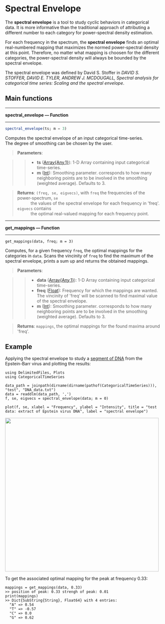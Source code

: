 # Spectral Envelope

The **spectral envelope** is a tool to study cyclic behaviors in categorical data. It is more informative than the traditional approach of attributing a different number to each category for power-spectral density estimation. <br/>

For each frequency in the spectrum, the **spectral envelope** finds an optimal real-numbered mapping that maximizes the normed power-spectral density at this point. Therefore, no matter what mapping is choosen for the different categories, the power-spectral density will always be bounded by the spectral envelope.

The spectral envelope was defined by David S. Stoffer in *DAVID S. STOFFER, DAVID E. TYLER, ANDREW J. MCDOUGALL, Spectral analysis for categorical time series: Scaling and the spectral envelope*.

## Main functions
- - -
**spectral_envelope — Function**
- - -
```Julia
spectral_envelope(ts; m = 3)
```
Computes the spectral envelope of an input categorical time-series.  
The degree of smoothing can be chosen by the user.

> **Parameters**:

>>* **ts** ([Array{Any,1}](https://docs.julialang.org/en/v1/base/arrays/)): 1-D Array containing input categorical time-series.
>>* **m** ([Int](https://docs.julialang.org/en/v1/manual/integers-and-floating-point-numbers/)): Smoothing parameter. corresponds to how many neighboring points
        are to be involved in the smoothing (weighted average). Defaults to 3.  

> **Returns**: `(freq, se, eigvecs)`, with `freq` the frequencies of the power-spectrum, `se` <br/> &nbsp;&nbsp;&nbsp;&nbsp;&nbsp;&nbsp;&nbsp;&nbsp;&nbsp;&nbsp; the values of the spectral envelope for each frequency in 'freq'.
    `eigvecs` contains <br/> &nbsp;&nbsp;&nbsp;&nbsp;&nbsp;&nbsp;&nbsp;&nbsp;&nbsp;&nbsp; the optimal real-valued mapping for each frequency point.

- - -
**get_mappings — Function**
- - -
```
get_mappings(data, freq; m = 3)
```

Computes, for a given frequency `freq`, the optimal mappings for the categories in `data`. Scans the vincinity of `freq` to find the maximum of the spectral envelope, prints a sum up and returns the obtained mappings.
> **Parameters**:

>>* **data** ([Array{Any,1}](https://docs.julialang.org/en/v1/base/arrays/)): 1-D Array containing input categorical time-series.
>>* **freq** ([Float](https://docs.julialang.org/en/v1/manual/integers-and-floating-point-numbers/)): Frequency for which the mappings are wanted. The vincinity of 'freq' will be scanned to find maximal value of the spectral envelope.  
>>* **m** ([Int](https://docs.julialang.org/en/v1/manual/integers-and-floating-point-numbers/)): Smoothing parameter. corresponds to how many neighboring points
        are to be involved in the smoothing (weighted average). Defaults to 3.  

> **Returns**: `mappings`, the optimal mappings for the found maxima around 'freq'.



## Example
Applying the spectral envelope to study a [segment of DNA](https://github.com/johncwok/CategoricalTimeSeries.jl/tree/main/test) from the Epstein-Barr virus and plotting the results:
```
using DelimitedFiles, Plots
using CategoricalTimeSeries

data_path = joinpath(dirname(dirname(pathof(CategoricalTimeSeries))), "test", "DNA_data.txt")
data = readdlm(data_path, ',')
f, se, eigvecs = spectral_envelope(data; m = 0)

plot(f, se, xlabel = "Frequency", ylabel = "Intensity", title = "test data: extract of Epstein virus DNA", label = "spectral envelope")
```
<img src=https://user-images.githubusercontent.com/34754896/136663948-a1ada6b7-691e-4e75-9fea-f905240c261e.PNG width = "500">

To get the associated optimal mapping for the peak at frequency 0.33:
```
mappings = get_mappings(data, 0.33)
>> position of peak: 0.33 strengh of peak: 0.01
print(mappings)
>> Dict{SubString{String}, Float64} with 4 entries:
  "A" => 0.54
  "T" => -0.57
  "C" => 0.0
  "G" => 0.62
```
